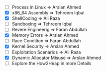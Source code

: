 - [ ] Process in Linux => Arslan Ahmed
- [x] x86_64 Assembly => Tehreem Iqbal
- [x] ShellCoding => Ali Raza
- [ ] Sandboxing => Tehreem Iqbal
- [ ] Revere Engineerig => Faran Abdullah
- [x] Memory Errors => Arslan Ahmed
- [ ] Race Condition => Faran Abdullah
- [x] Kernel Security  => Arslan Ahmed
- [ ] Exploitation Scenarios => Ali Raza
- [x] Dynamic Allocator Misuse => Arslan Ahmed 
- [ ] Explore the How2Heap in more Details